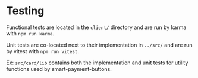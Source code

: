 # Testing

Functional tests are located in the `client/` directory and are run by karma
with `npm run karma`.

Unit tests are co-located next to their implementation in `../src/` and are run
by vitest with `npm run vitest`.

Ex: `src/card/lib` contains both the implementation and unit tests for utility functions used by smart-payment-buttons.
